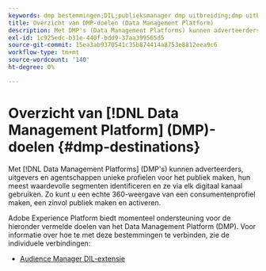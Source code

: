```yaml
---
keywords: dmp bestemmingen;DIL;publieksmanager dmp uitbreiding;dmp uitbreiding;gegevensbeheerplatform;gegevensbeheerplatform, doelen voor gegevenbeheer
title: Overzicht van DMP-doelen (Data Management Platform)
description: Met DMP's (Data Management Platforms) kunnen adverteerders, uitgevers en agentschappen unieke profielen voor het publiek maken, hun meest waardevolle segmenten identificeren en ze via elk digitaal kanaal gebruiken. Zo kunt u een echte 360-weergave van een consumentenprofiel maken, een zinvol publiek maken en activeren.
exl-id: 1c925edc-b31e-440f-bdd9-37aa399565d5
source-git-commit: 15ea3ab9370541c35b874414a8753e8812eea9c6
workflow-type: tm+mt
source-wordcount: '140'
ht-degree: 0%

---
```


# Overzicht van [!DNL Data Management Platform] (DMP)-doelen {#dmp-destinations}

Met [!DNL Data Management Platforms] (DMP&#39;s) kunnen adverteerders, uitgevers en agentschappen unieke profielen voor het publiek maken, hun meest waardevolle segmenten identificeren en ze via elk digitaal kanaal gebruiken. Zo kunt u een echte 360-weergave van een consumentenprofiel maken, een zinvol publiek maken en activeren.

Adobe Experience Platform biedt momenteel ondersteuning voor de hieronder vermelde doelen van het Data Management Platform (DMP). Voor informatie over hoe te met deze bestemmingen te verbinden, zie de individuele verbindingen:

* [Audience Manager DIL-extensie](aam-dil-extension.md)
